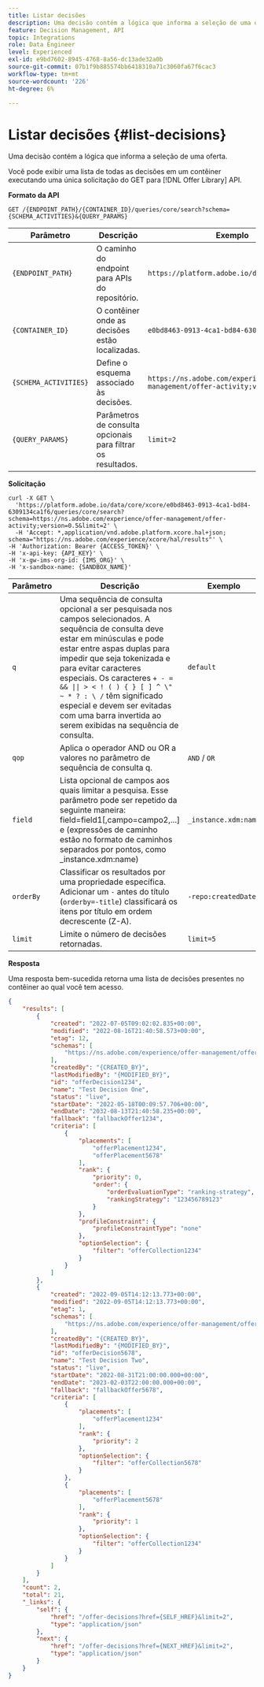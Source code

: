 ```yaml
---
title: Listar decisões
description: Uma decisão contém a lógica que informa a seleção de uma oferta.
feature: Decision Management, API
topic: Integrations
role: Data Engineer
level: Experienced
exl-id: e9bd7602-8945-4768-8a56-dc13ade32a0b
source-git-commit: 07b1f9b885574bb6418310a71c3060fa67f6cac3
workflow-type: tm+mt
source-wordcount: '226'
ht-degree: 6%

---
```


# Listar decisões {#list-decisions}

Uma decisão contém a lógica que informa a seleção de uma oferta.

Você pode exibir uma lista de todas as decisões em um contêiner executando uma única solicitação do GET para [!DNL Offer Library] API.

**Formato da API**

```http
GET /{ENDPOINT_PATH}/{CONTAINER_ID}/queries/core/search?schema={SCHEMA_ACTIVITIES}&{QUERY_PARAMS}
```

| Parâmetro | Descrição | Exemplo |
| --------- | ----------- | ------- |
| `{ENDPOINT_PATH}` | O caminho do endpoint para APIs do repositório. | `https://platform.adobe.io/data/core/xcore/` |
| `{CONTAINER_ID}` | O contêiner onde as decisões estão localizadas. | `e0bd8463-0913-4ca1-bd84-6309134ca1f6` |
| `{SCHEMA_ACTIVITIES}` | Define o esquema associado às decisões. | `https://ns.adobe.com/experience/offer-management/offer-activity;version=0.5` |
| `{QUERY_PARAMS}` | Parâmetros de consulta opcionais para filtrar os resultados. | `limit=2` |

**Solicitação**

```shell
curl -X GET \
  'https://platform.adobe.io/data/core/xcore/e0bd8463-0913-4ca1-bd84-6309134ca1f6/queries/core/search?schema=https://ns.adobe.com/experience/offer-management/offer-activity;version=0.5&limit=2' \
  -H 'Accept: *,application/vnd.adobe.platform.xcore.hal+json; schema="https://ns.adobe.com/experience/xcore/hal/results"' \
-H 'Authorization: Bearer {ACCESS_TOKEN}' \
-H 'x-api-key: {API_KEY}' \
-H 'x-gw-ims-org-id: {IMS_ORG}' \
-H 'x-sandbox-name: {SANDBOX_NAME}'
```

| Parâmetro | Descrição | Exemplo |
| --------- | ----------- | ------- |
| `q` | Uma sequência de consulta opcional a ser pesquisada nos campos selecionados. A sequência de consulta deve estar em minúsculas e pode estar entre aspas duplas para impedir que seja tokenizada e para evitar caracteres especiais. Os caracteres `+ - = && \|\| > < ! ( ) { } [ ] ^ \" ~ * ? : \ /` têm significado especial e devem ser evitadas com uma barra invertida ao serem exibidas na sequência de consulta. | `default` |
| `qop` | Aplica o operador AND ou OR a valores no parâmetro de sequência de consulta q. | `AND` / `OR` |
| `field` | Lista opcional de campos aos quais limitar a pesquisa. Esse parâmetro pode ser repetido da seguinte maneira: field=field1[,campo=campo2,...] e (expressões de caminho estão no formato de caminhos separados por pontos, como _instance.xdm:name) | `_instance.xdm:name` |
| `orderBy` | Classificar os resultados por uma propriedade específica. Adicionar um `-` antes do título (`orderby=-title`) classificará os itens por título em ordem decrescente (Z-A). | `-repo:createdDate` |
| `limit` | Limite o número de decisões retornadas. | `limit=5` |

**Resposta**

Uma resposta bem-sucedida retorna uma lista de decisões presentes no contêiner ao qual você tem acesso.

```json
{
    "results": [
        {
            "created": "2022-07-05T09:02:02.835+00:00",
            "modified": "2022-08-16T21:40:58.573+00:00",
            "etag": 12,
            "schemas": [
                "https://ns.adobe.com/experience/offer-management/offer-activity;version=0.8"
            ],
            "createdBy": "{CREATED_BY}",
            "lastModifiedBy": "{MODIFIED_BY}",
            "id": "offerDecision1234",
            "name": "Test Decision One",
            "status": "live",
            "startDate": "2022-05-18T00:09:57.706+00:00",
            "endDate": "2032-08-13T21:40:58.235+00:00",
            "fallback": "fallbackOffer1234",
            "criteria": [
                {
                    "placements": [
                        "offerPlacement1234",
                        "offerPlacement5678"
                    ],
                    "rank": {
                        "priority": 0,
                        "order": {
                            "orderEvaluationType": "ranking-strategy",
                            "rankingStrategy": "123456789123"
                        }
                    },
                    "profileConstraint": {
                        "profileConstraintType": "none"
                    },
                    "optionSelection": {
                        "filter": "offerCollection1234"
                    }
                }
            ]
        },
        {
            "created": "2022-09-05T14:12:13.773+00:00",
            "modified": "2022-09-05T14:12:13.773+00:00",
            "etag": 1,
            "schemas": [
                "https://ns.adobe.com/experience/offer-management/offer-activity;version=0.8"
            ],
            "createdBy": "{CREATED_BY}",
            "lastModifiedBy": "{MODIFIED_BY}",
            "id": "offerDecision5678",
            "name": "Test Decision Two",
            "status": "live",
            "startDate": "2022-08-31T21:00:00.000+00:00",
            "endDate": "2023-02-03T22:00:00.000+00:00",
            "fallback": "fallbackOffer5678",
            "criteria": [
                {
                    "placements": [
                        "offerPlacement1234"
                    ],
                    "rank": {
                        "priority": 2
                    },
                    "optionSelection": {
                        "filter": "offerCollection5678"
                    }
                },
                {
                    "placements": [
                        "offerPlacement5678"
                    ],
                    "rank": {
                        "priority": 1
                    },
                    "optionSelection": {
                        "filter": "offerCollection1234"
                    }
                }          
            ]
        }
    ],
    "count": 2,
    "total": 21,
    "_links": {
        "self": {
            "href": "/offer-decisions?href={SELF_HREF}&limit=2",
            "type": "application/json"
        },
        "next": {
            "href": "/offer-decisions?href={NEXT_HREF}&limit=2",
            "type": "application/json"
        }
    }
}
```
